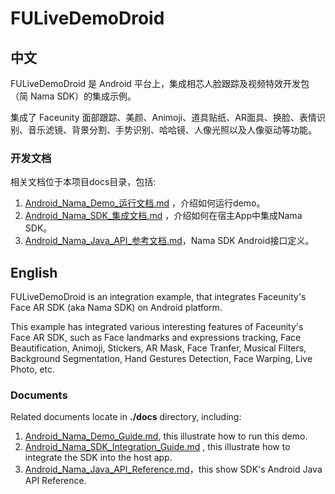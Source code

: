 # FULiveDemoDroid

## 中文
FULiveDemoDroid 是 Android 平台上，集成相芯人脸跟踪及视频特效开发包（简 Nama SDK）的集成示例。

集成了 Faceunity 面部跟踪、美颜、Animoji、道具贴纸、AR面具、换脸、表情识别、音乐滤镜、背景分割、手势识别、哈哈镜、人像光照以及人像驱动等功能。

### 开发文档

相关文档位于本项目docs目录，包括:

1. [Android_Nama_Demo_运行文档.md](./docs/Android_Nama_Demo_运行文档.md) ，介绍如何运行demo。  
2. [Android_Nama_SDK_集成文档.md](./docs/Android_Nama_SDK_集成指导文档.md) ，介绍如何在宿主App中集成Nama SDK。   
3. [Android_Nama_Java_API_参考文档.md](./docs/Android_Nama_Java_API_参考文档.md)，Nama SDK Android接口定义。  

## English
FULiveDemoDroid is an integration example, that integrates Faceunity's Face AR SDK (aka Nama SDK) on Android platform.

This example has integrated various interesting features of Faceunity's Face AR SDK, such as Face landmarks and expressions tracking, Face Beautification, Animoji, Stickers, AR Mask, Face Tranfer, Musical Filters, Background Segmentation, Hand Gestures Detection, Face Warping, Live Photo, etc.

### Documents

Related documents locate in __./docs__ directory, including:   

1. [Android_Nama_Demo_Guide.md](./docs/Android_Nama_Demo_Guide.md), this illustrate how to run this demo.  
2. [Android_Nama_SDK_Integration_Guide.md](./docs/Android_Nama_SDK_Integration_Guide.md) , this illustrate how to integrate the SDK into the host app.   
3. [Android_Nama_Java_API_Reference.md](./docs/Android_Nama_Java_API_Reference.md)，this show SDK's  Android Java API Reference.  